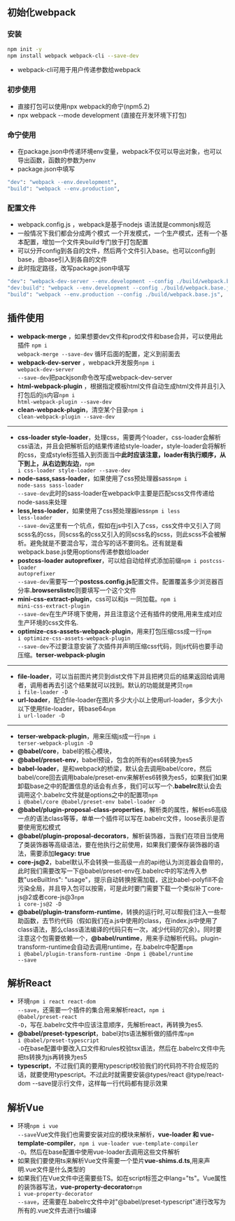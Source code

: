 ## 初始化webpack

### 安装

```bash
npm init -y
npm install webpack webpack-cli --save-dev 
```

- webpack-cli可用于用户传递参数给webpack

### 初步使用
- 直接打包可以使用npx webpack的命宁(npm5.2)
- npx webpack --mode development (直接在开发环境下打包)

### 命宁使用
- 在package.json中传递环境env变量，webpack不仅可以导出对象，也可以导出函数，函数的参数为env
- package.json中填写

```bash
"dev": "webpack --env.development",
"build": "webpack --env.production",
```

### 配置文件
- webpack.config.js ，webpack是基于nodejs 语法就是commonjs规范
- 一般情况下我们都会分成两个模式 一个开发模式，一个生产模式，还有一个基本配置，增加一个文件夹build专门放于打包配置
- 可以分开config到各自的文件，然后两个文件引入base。也可以config到base，由base引入到各自的文件
- 此时指定路径，改写package.json中填写

```bash
"dev": "webpack-dev-server --env.development --config ./build/webpack.base.js --open",
"dev:build": "webpack --env.development --config ./build/webpack.base.js",
"build": "webpack --env.production --config ./build/webpack.base.js",
```

##  插件使用

- <b>webpack-merge</b> ，如果想要dev文件和prod文件和base合并，可以使用此插件 <code>npm i webpack-merge --save-dev</code> 循环后面的配置，定义到前面去
- <b>webpack-dev-server</b> ，webpack开发服务<code>npm i webpack-dev-server --save-dev</code>把packjson命令改写成webpack-dev-server
- <b>html-webpack-plugin</b> ，根据指定模板html文件自动生成html文件并且引入打包后的js内容<code>npm i html-webpack-plugin --save-dev</code>
- <b>clean-webpack-plugin</b>，清空某个目录<code>npm i clean-webpack-plugin --save-dev</code>

---

- <b>css-loader style-loader</b>，处理css，需要两个loader，css-loader会解析css语法，并且会把解析后的结果传递给style-loader，style-loader会将解析的css，变成style标签插入到页面当中<b>此时应该注意，loader有执行顺序，从下到上，从右边到左边</b>，<code>npm i css-loader style-loader --save-dev</code>
- <b>node-sass,sass-loader</b>，如果使用了css预处理器sass<code>npm i node-sass sass-loader --save-dev</code>此时的sass-loader在webpack中主要是匹配scss文件传递给node-sass来处理
- <b>less,less-loader</b>，如果使用了css预处理器less<code>npm i less less-loader --save-dev</code>这里有一个坑点，假如在js中引入了css，css文件中又引入了同scss名的css，同scss名的css又引入的同scss名的scss，则此scss不会被解析。避免就是不要混合写，混合写的话不要同名。还有就是看webpack.base.js使用options传递参数给loader
- <b>postcss-loader autoprefixer</b>，可以给自动给样式添加前缀<code>npm i postcss-loader autoprefixer --save-dev</code>需要写一个<b>postcss.config.js</b>配置文件。配置覆盖多少浏览器百分率<b>.browserslistrc</b>则要填写一个这个文件
- <b>mini-css-extract-plugin</b>，css可以和js 一同加载。<code>npm i mini-css-extract-plugin --save-dev</code>在生产环境下使用，并且注意这个还有插件的使用,用来生成对应生产环境的css文件名.
- <b>optimize-css-assets-webpack-plugin</b>，用来打包压缩css成一行<code>npm i optimize-css-assets-webpack-plugin --save-dev</code>不过要注意安装了次插件并声明压缩css代码，则js代码也要手动压缩。<b>terser-webpack-plugin</b>

---

- <b>file-loader</b>，可以当前图片拷贝到dist文件下并且把拷贝后的结果返回给调用者，调用者再去引这个结果就可以找到。默认的功能就是拷贝<code>npm i file-loader -D</code>
- <b>url-loader</b>，配合file-loader在图片多少大小以上使用url-loader，多少大小以下使用file-loader，转base64<code>npm i url-loader -D</code>

---

- <b>terser-webpack-plugin</b>，用来压缩js成一行<code>npm i terser-webpack-plugin -D</code>
- <b>@babel/core</b>，babel的核心模块，
- <b>@babel/preset-env</b>，babel预设，包含的所有的es6转换为es5
- <b>babel-loader</b>，是和webpack的桥梁，默认会去调用babel/core，然后babel/core回去调用babale/preset-env来解析es6转换为es5，如果我们如果卸载base之中的配置信息的话会有点多，我们可以写一个<b>.babelrc</b>默认会去调用这个.babelrc文件就是options之中的配置项<code>npm i @babel/core @babel/preset-env babel-loader -D</code>
- <b>@babel/plugin-proposal-class-properties</b>，解析类的属性，解析es6高级一点的语法class等等，单单一个插件可以写在.babelrc文件，loose表示是否要使用宽松模式
- <b>@babel/plugin-proposal-decorators</b>，解析装饰器，当我们在项目当使用了类装饰器等高级语法，要在他执行之前使用，如果我们要保存装饰器的语法，需要添加<b>legacy: true</b>
- <b>core-js@2</b>，babel默认不会转换一些高级一点的api他认为浏览器会自带的，此时我们需要改写一下@babel/preset-env在.babelrc中的写法传入参数"useBuiltIns": "usage"，提示自动转换按需加载，这比babel-polyfill不会污染全局，并且导入包可以按需，可是此时要门需要下载一个类似补丁core-js@2或者core-js@3<code>npm i core-js@2 -D</code>
- <b>@babel/plugin-transform-runtime</b>，转换的运行时,可以帮我们注入一些帮助函数，去节约代码（假如我们在a.js中使用的class，在index.js中使用了class语法，那么class语法编译的代码只有一次，减少代码的冗余）。同时要注意这个包需要依赖一个，<b>@babel/runtime</b>，用来手动解析代码。plugin-transform-runtime会自动去调用runtime，在.babelrc中配置<code>npm i @babel/plugin-transform-runtime -D</code><code>npm i @babel/runtime --save</code>

## 解析React
- 环境<code>npm i react react-dom --save</code>，还需要一个插件的集合用来解析react，<code>npm i @babel/preset-react -D</code>，写在.babelrc文件中应该注意顺序，先解析react，再转换为es5.
- <b>@babel/preset-typescript</b>，babel对ts语法解析做的插件库<code>npm i @babel/preset-typescript -D</code>在base配置中要改入口文件和rules校验tsx语法，然后在.babelrc文件中先把ts转换为js再转换为es5
- <b>typescript</b>，不过我们真的要用typescript校验我们的代码符不符合规范的话，就要使用typescript。不过此时就需要安装@types/react @type/react-dom --save提示行文件，这样每一行代码都有提示效果

## 解析Vue
- 环境<code>npm i vue --save</code>Vue文件我们也需要安装对应的模块来解析，<b>vue-loader 和 vue-template-compiler</b>，<code>npm i vue-loader vue-template-compiler -D</code>。然后在base配置中使用vue-loader去调用这些文件解析
- 如果我们要使用ts来解析Vue文件需要一个垫片<b>vue-shims.d.ts</b>,用来声明.vue文件是什么类型的
- 如果我们在Vue文件中还需要些TS。如在script标签之中lang="ts"。Vue属性的装饰器写法，<b>vue-property-decorator</b><code>npm i vue-property-decorator --save</code>，还需要在.babelrc文件中对"@babel/preset-typescript"进行改写为所有的.vue文件去进行ts编译
